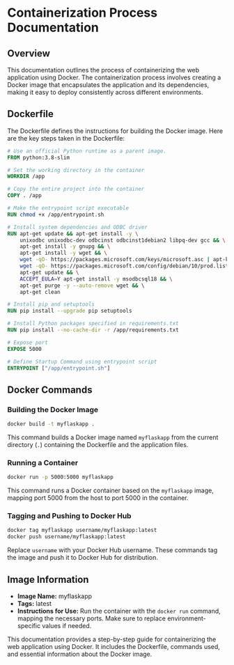 # Containerization Process Documentation

## Overview

This documentation outlines the process of containerizing the web application using Docker. The containerization process involves creating a Docker image that encapsulates the application and its dependencies, making it easy to deploy consistently across different environments.

## Dockerfile

The Dockerfile defines the instructions for building the Docker image. Here are the key steps taken in the Dockerfile:

```Dockerfile
# Use an official Python runtime as a parent image.
FROM python:3.8-slim

# Set the working directory in the container
WORKDIR /app

# Copy the entire project into the container
COPY . /app

# Make the entrypoint script executable
RUN chmod +x /app/entrypoint.sh

# Install system dependencies and ODBC driver
RUN apt-get update && apt-get install -y \
    unixodbc unixodbc-dev odbcinst odbcinst1debian2 libpq-dev gcc && \
    apt-get install -y gnupg && \
    apt-get install -y wget && \
    wget -qO- https://packages.microsoft.com/keys/microsoft.asc | apt-key add - && \
    wget -qO- https://packages.microsoft.com/config/debian/10/prod.list > /etc/apt/sources.list.d/mssql-release.list && \
    apt-get update && \
    ACCEPT_EULA=Y apt-get install -y msodbcsql18 && \
    apt-get purge -y --auto-remove wget && \  
    apt-get clean

# Install pip and setuptools
RUN pip install --upgrade pip setuptools

# Install Python packages specified in requirements.txt
RUN pip install --no-cache-dir -r /app/requirements.txt

# Expose port
EXPOSE 5000

# Define Startup Command using entrypoint script
ENTRYPOINT ["/app/entrypoint.sh"]
```

## Docker Commands

### Building the Docker Image

```bash
docker build -t myflaskapp .
```

This command builds a Docker image named `myflaskapp` from the current directory (`.`) containing the Dockerfile and the application files.

### Running a Container

```bash
docker run -p 5000:5000 myflaskapp
```

This command runs a Docker container based on the `myflaskapp` image, mapping port 5000 from the host to port 5000 in the container.

### Tagging and Pushing to Docker Hub

```bash
docker tag myflaskapp username/myflaskapp:latest
docker push username/myflaskapp:latest
```

Replace `username` with your Docker Hub username. These commands tag the image and push it to Docker Hub for distribution.

## Image Information

- **Image Name:** myflaskapp
- **Tags:** latest
- **Instructions for Use:** Run the container with the `docker run` command, mapping the necessary ports. Make sure to replace environment-specific values if needed.

This documentation provides a step-by-step guide for containerizing the web application using Docker. It includes the Dockerfile, commands used, and essential information about the Docker image.